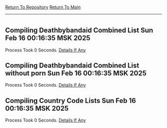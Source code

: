[Return To Repository](https://github.com/ElkyBoy/piholeparser/)
[Return To Main](https://github.com/ElkyBoy/piholeparser/blob/master/RecentRunLogs/Mainlog.md)
____________________________________
# 
## Compiling Deathbybandaid Combined List Sun Feb 16 00:16:35 MSK 2025
Process Took 0 Seconds.
[Details If Any](https://github.com/ElkyBoy/piholeparser/blob/master/RecentRunLogs/TopLevelScripts/60-Writing-Additional-Lists/70-Compiling-Deathbybandaid-Combined-List.md)

## Compiling Deathbybandaid Combined List without porn Sun Feb 16 00:16:35 MSK 2025
Process Took 0 Seconds.
[Details If Any](https://github.com/ElkyBoy/piholeparser/blob/master/RecentRunLogs/TopLevelScripts/60-Writing-Additional-Lists/71-Compiling-Deathbybandaid-Combined-List-without-porn.md)

## Compiling Country Code Lists Sun Feb 16 00:16:35 MSK 2025
Process Took 0 Seconds.
[Details If Any](https://github.com/ElkyBoy/piholeparser/blob/master/RecentRunLogs/TopLevelScripts/60-Writing-Additional-Lists/75-Compiling-Country-Code-Lists.md)

